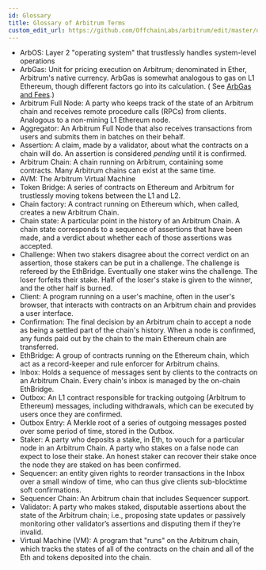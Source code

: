 ```yaml
---
id: Glossary
title: Glossary of Arbitrum Terms
custom_edit_url: https://github.com/OffchainLabs/arbitrum/edit/master/docs/Glossary.md
---
```


- ArbOS: Layer 2 "operating system" that trustlessly handles system-level operations
- ArbGas: Unit for pricing execution on Arbitrum; denominated in Ether, Arbitrum's native currency. ArbGas is somewhat analogous to gas on L1 Ethereum, though different factors go into its calculation. ( See [ArbGas and Fees](Inside_Arbitrum.md#arbgas-and-fees).)
- Arbitrum Full Node: A party who keeps track of the state of an Arbitrum chain and receives remote procedure calls (RPCs) from clients. Analogous to a non-mining L1 Ethereum node.
- Aggregator: An Arbitrum Full Node that also receives transactions from users and submits them in batches on their behalf.
- Assertion: A claim, made by a validator, about what the contracts on a chain will do. An assertion is considered _pending_ until it is confirmed.
- Arbitrum Chain: A chain running on Arbitrum, containing some contracts. Many Arbitrum chains can exist at the same time.
- AVM: The Arbitrum Virtual Machine
- Token Bridge: A series of contracts on Ethereum and Arbitrum for trustlessly moving tokens between the L1 and L2.
- Chain factory: A contract running on Ethereum which, when called, creates a new Arbitrum Chain.
- Chain state: A particular point in the history of an Arbitrum Chain. A chain state corresponds to a sequence of assertions that have been made, and a verdict about whether each of those assertions was accepted.
- Challenge: When two stakers disagree about the correct verdict on an assertion, those stakers can be put in a challenge. The challenge is refereed by the EthBridge. Eventually one staker wins the challenge. The loser forfeits their stake. Half of the loser's stake is given to the winner, and the other half is burned.
- Client: A program running on a user's machine, often in the user's browser, that interacts with contracts on an Arbitrum chain and provides a user interface.
- Confirmation: The final decision by an Arbitrum chain to accept a node as being a settled part of the chain's history. When a node is confirmed, any funds paid out by the chain to the main Ethereum chain are transferred.
- EthBridge: A group of contracts running on the Ethereum chain, which act as a record-keeper and rule enforcer for Arbitrum chains.
- Inbox: Holds a sequence of messages sent by clients to the contracts on an Arbitrum Chain. Every chain's inbox is managed by the on-chain EthBridge.
- Outbox: An L1 contract responsible for tracking outgoing (Arbitrum to Ethereum) messages, including withdrawals, which can be executed by users once they are confirmed.
- Outbox Entry: A Merkle root of a series of outgoing messages posted over some period of time, stored in the Outbox.
- Staker: A party who deposits a stake, in Eth, to vouch for a particular node in an Arbitrum Chain. A party who stakes on a false node can expect to lose their stake. An honest staker can recover their stake once the node they are staked on has been confirmed.
- Sequencer: an entity given rights to reorder transactions in the Inbox over a small window of time, who can thus give clients sub-blocktime soft confirmations.
- Sequencer Chain: An Arbitrum chain that includes Sequencer support.
- Validator: A party who makes staked, disputable assertions about the state of the Arbitrum chain; i.e., proposing state updates or passively monitoring other validator’s assertions and disputing them if they’re invalid.
- Virtual Machine (VM): A program that "runs" on the Arbitrum chain, which tracks the states of all of the contracts on the chain and all of the Eth and tokens deposited into the chain.
